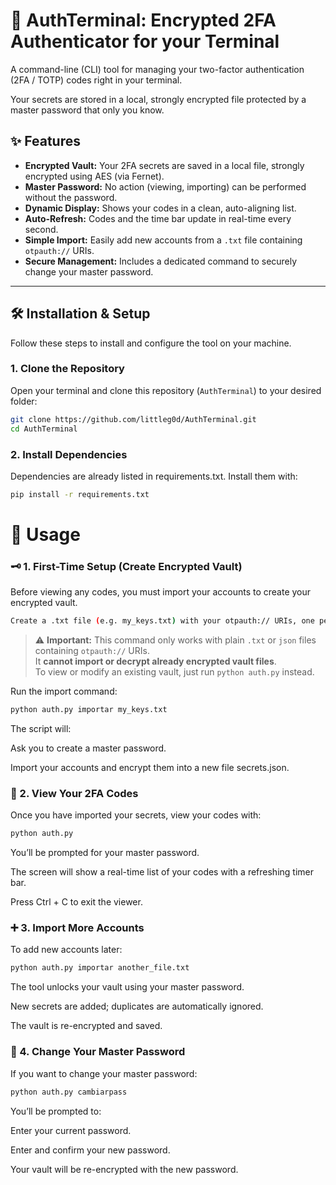 # 🔐 AuthTerminal: Encrypted 2FA Authenticator for your Terminal

A command-line (CLI) tool for managing your two-factor authentication (2FA / TOTP) codes right in your terminal.

Your secrets are stored in a local, strongly encrypted file protected by a master password that only you know.

## ✨ Features

* **Encrypted Vault:** Your 2FA secrets are saved in a local file, strongly encrypted using AES (via Fernet).
* **Master Password:** No action (viewing, importing) can be performed without the password.
* **Dynamic Display:** Shows your codes in a clean, auto-aligning list.
* **Auto-Refresh:** Codes and the time bar update in real-time every second.
* **Simple Import:** Easily add new accounts from a `.txt` file containing `otpauth://` URIs.
* **Secure Management:** Includes a dedicated command to securely change your master password.

---

## 🛠️ Installation & Setup

Follow these steps to install and configure the tool on your machine.

### 1. Clone the Repository

Open your terminal and clone this repository (`AuthTerminal`) to your desired folder:

```bash
git clone https://github.com/littleg0d/AuthTerminal.git
cd AuthTerminal
```




### 2. Install Dependencies

Dependencies are already listed in requirements.txt.
Install them with:
```bash
pip install -r requirements.txt
```


# 🚀 Usage


### 🗝️ 1. First-Time Setup (Create Encrypted Vault)

Before viewing any codes, you must import your accounts to create your encrypted vault.

```bash
Create a .txt file (e.g. my_keys.txt) with your otpauth:// URIs, one per line.
```

> ⚠️ **Important:** This command only works with plain `.txt` or `json` files containing `otpauth://` URIs.  
> It **cannot import or decrypt already encrypted vault files**.  
> To view or modify an existing vault, just run `python auth.py` instead.



Run the import command:
```bash
python auth.py importar my_keys.txt
```

The script will:

Ask you to create a master password.

Import your accounts and encrypt them into a new file secrets.json.

### 👀 2. View Your 2FA Codes

Once you have imported your secrets, view your codes with:
```bash
python auth.py
```

You’ll be prompted for your master password.

The screen will show a real-time list of your codes with a refreshing timer bar.

Press Ctrl + C to exit the viewer.

### ➕ 3. Import More Accounts

To add new accounts later:
```bash
python auth.py importar another_file.txt
```

The tool unlocks your vault using your master password.

New secrets are added; duplicates are automatically ignored.

The vault is re-encrypted and saved.

### 🔄 4. Change Your Master Password

If you want to change your master password:
```bash
python auth.py cambiarpass
```

You’ll be prompted to:

Enter your current password.

Enter and confirm your new password.

Your vault will be re-encrypted with the new password.

